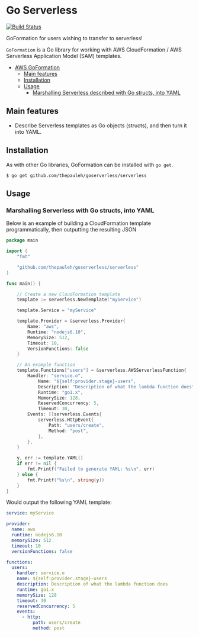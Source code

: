 # Go Serverless
[![Build Status](https://travis-ci.org/thepauleh/goserverless.svg?branch=master)](https://travis-ci.org/thepauleh/goserverless)   

GoFormation for users wishing to transfer to serverless! 

`GoFormation` is a Go library for working with AWS CloudFormation / AWS Serverless Application Model (SAM) templates. 
- [AWS GoFormation](#aws-goformation)
    - [Main features](#main-features)
    - [Installation](#installation)
    - [Usage](#usage)
        - [Marshalling Serverless described with Go structs, into YAML](#marshalling-serverless-with-go-structs-into-yaml)

## Main features

 * Describe Serverless templates as Go objects (structs), and then turn it into YAML.

## Installation

As with other Go libraries, GoFormation can be installed with `go get`.

```
$ go get github.com/thepauleh/goserverless/serverless
```

## Usage

### Marshalling Serverless with Go structs, into YAML

Below is an example of building a CloudFormation template programmatically, then outputting the resulting JSON

```go
package main

import (
	"fmt"

	"github.com/thepauleh/goserverless/serverless"
)

func main() {

	// Create a new CloudFormation template
	template := serverless.NewTemplate("myService")

	template.Service = "myService"

	template.Provider = &serverless.Provider{
		Name: "aws",
		Runtime: "nodejs6.10",
		MemorySize: 512,
		Timeout: 10,
		VersionFunctions: false
	}

	// An example function
	template.Functions["users"] = &serverless.AWSServerlessFunction{
		Handler: "service.o",
			Name: "${self:provider.stage}-users",
			Description: "Description of what the lambda function does",
			Runtime: "go1.x",
			MemorySize: 128,
			ReservedConcurrency: 5,
			Timeout: 30,
		Events: []serverless.Events{
			serverless.HttpEvent{
				Path: "users/create",
				Method: "post",
			},
		},
	}

	y, err := template.YAML()
	if err != nil {
		fmt.Printf("Failed to generate YAML: %s\n", err)
	} else {
		fmt.Printf("%s\n", string(y))
	}
}
```

Would output the following YAML template:

```yaml
service: myService

provider:
  name: aws
  runtime: nodejs6.10
  memorySize: 512
  timeout: 10
  versionFunctions: false

functions:
  users:
    handler: service.o
    name: ${self:provider.stage}-users
    description: Description of what the lambda function does
    runtime: go1.x
    memorySize: 128
    timeout: 30
    reservedConcurrency: 5
    events:
      - http:
          path: users/create
          method: post
```
